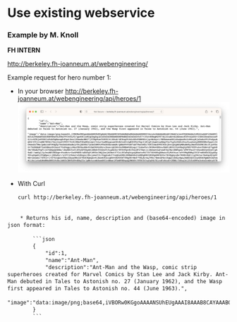 # Use existing webservice


### Example by M. Knoll

**FH INTERN**

<http://berkeley.fh-joanneum.at/webengineering/>





Example request for hero number 1:

* In your browser <http://berkeley.fh-joanneum.at/webengineering/api/heroes/1> ![](screenshots/json.png)

* With Curl

	```bash
	curl http://berkeley.fh-joanneum.at/webengineering/api/heroes/1
```

	* Returns his id, name, description and (base64-encoded) image in json format:

		```json
		{
			"id":1,
			"name":"Ant-Man",
			"description":"Ant-Man and the Wasp, comic strip superheroes created for Marvel Comics by Stan Lee and Jack Kirby. Ant-Man debuted in Tales to Astonish no. 27 (January 1962), and the Wasp first appeared in Tales to Astonish no. 44 (June 1963).",
			"image":"data:image/png;base64,iVBORw0KGgoAAAANSUhEUgAAAI8AAAB8CAYAAABQZeMkAAAAAXNSR0IArs4c6QAAAARnQU1BAACxjwv8YQUAAAAJcEhZcwAAFiUAABYlAUlSJPAAAN5SSURBVHheTL0FmJVV34f....AElFTkSuQmCC"
		}
		```